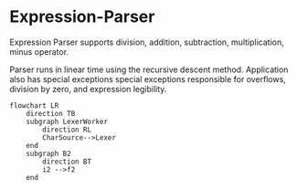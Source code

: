 # Expression-Parser

Expression Parser supports division, addition, subtraction, multiplication, minus operator.

Parser runs in linear time using the recursive descent method. Application also has special exceptions special exceptions responsible for overflows, division by zero, and expression legibility. 

```mermaid
flowchart LR
    direction TB
    subgraph LexerWorker
        direction RL
        CharSource-->Lexer
    end
    subgraph B2
        direction BT
        i2 -->f2
    end
```
